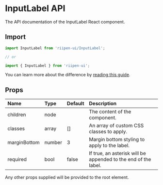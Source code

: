 <!--- This documentation is automatically generated, do not try to edit it. -->

# InputLabel API

<p class="description">The API documentation of the InputLabel React component.</p>

## Import

```js
import InputLabel from 'riipen-ui/InputLabel';

// or

import { InputLabel } from 'riipen-ui';
```

You can learn more about the difference by [reading this guide](/guides/bundle-size).

## Props

| Name | Type | Default | Description |
|:-----|:-----|:--------|:------------|
| <span class="prop-name">children</span> | <span class="prop-type">node</span> |  | The content of the component. |
| <span class="prop-name">classes</span> | <span class="prop-type">array</span> | <span class="prop-default">[]</span> | An array of custom CSS classes to apply. |
| <span class="prop-name">marginBottom</span> | <span class="prop-type">number</span> | <span class="prop-default">3</span> | Margin bottom styling to apply to the label. |
| <span class="prop-name">required</span> | <span class="prop-type">bool</span> | <span class="prop-default">false</span> | If true, an asterisk will be appended to the end of the label. |


Any other props supplied will be provided to the root element.